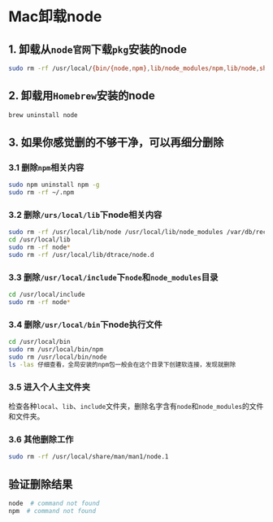 # Mac卸载node

## 1. 卸载从`node官网`下载`pkg`安装的node

```bash
sudo rm -rf /usr/local/{bin/{node,npm},lib/node_modules/npm,lib/node,share/man/*/node.*}
```



## 2. 卸载用`Homebrew`安装的node

```bash
brew uninstall node
```



## 3. 如果你感觉删的不够干净，可以再细分删除

### 3.1 删除`npm`相关内容

```bash
sudo npm uninstall npm -g
sudo rm -rf ~/.npm
```



### 3.2 删除`/urs/local/lib`下node相关内容

```bash
sudo rm -rf /usr/local/lib/node /usr/local/lib/node_modules /var/db/receipts/org.nodejs.* 
cd /usr/local/lib
sudo rm -rf node*
sudo rm -rf /usr/local/lib/dtrace/node.d
```



### 3.3 删除`/usr/local/include`下`node`和`node_modules`目录

```bash
cd /usr/local/include
sudo rm -rf node*
```



### 3.4 删除`/usr/local/bin`下node执行文件

```bash
cd /usr/local/bin
sudo rm /usr/local/bin/npm
sudo rm /usr/local/bin/node
ls -las 仔细查看，全局安装的npm包一般会在这个目录下创建软连接，发现就删除
```



### 3.5 进入个人主文件夹

检查各种`local`、`lib`、`include`文件夹，删除名字含有`node`和`node_modules`的文件和文件夹。



### 3.6 其他删除工作

```bash
sudo rm -rf /usr/local/share/man/man1/node.1
```



## 验证删除结果

```bash
node  # command not found
npm  # command not found
```



























